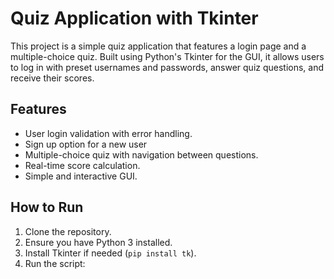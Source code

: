# Quiz Application with Tkinter

This project is a simple quiz application that features a login page and a multiple-choice quiz. Built using Python's Tkinter for the GUI, it allows users to log in with preset usernames and passwords, answer quiz questions, and receive their scores.

## Features
- User login validation with error handling.
- Sign up option for a new user
- Multiple-choice quiz with navigation between questions.
- Real-time score calculation.
- Simple and interactive GUI.

## How to Run
1. Clone the repository.
2. Ensure you have Python 3 installed.
3. Install Tkinter if needed (`pip install tk`).
4. Run the script:
